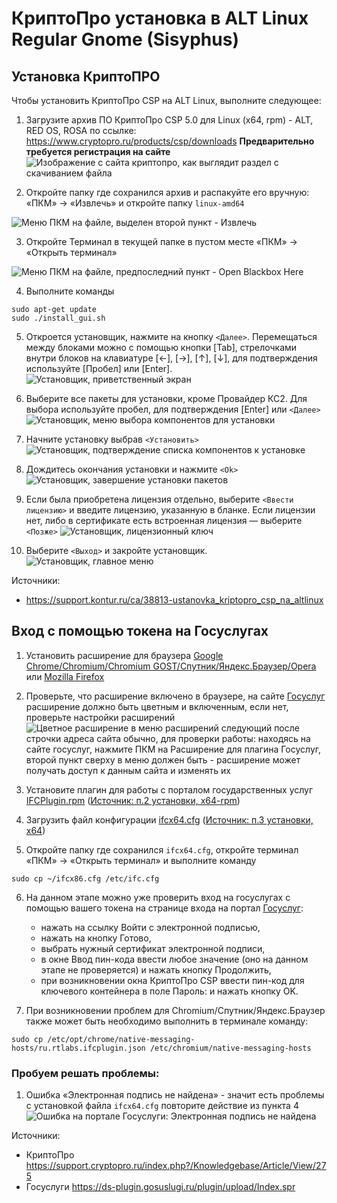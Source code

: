 # КриптоПро установка в ALT Linux Regular Gnome (Sisyphus)

## Установка КриптоПРО

Чтобы установить КриптоПро CSP на ALT Linux, выполните следующее:

1. Загрузите архив ПО КриптоПро CSP 5.0 для Linux (x64, rpm) - ALT, RED OS, ROSA по ссылке: https://www.cryptopro.ru/products/csp/downloads **Предварительно требуется регистрация на сайте**
![Изображение с сайта криптопро, как выглядит раздел с скачиванием файла](/cryptopro/load.png)

2. Откройте папку где сохранился архив и распакуйте его вручную: «ПКМ» → «Извлечь» и откройте папку `linux-amd64`

![Меню ПКМ на файле, выделен второй пункт - Извлечь](/cryptopro/extract.png)

3. Откройте Терминал в текущей папке в пустом месте «ПКМ» → «Открыть терминал»

![Меню ПКМ на файле, предпоследний пункт - Open Blackbox Here](/cryptopro/open-terminal.png)

4. Выполните команды
```shell[apt-get]
sudo apt-get update
sudo ./install_gui.sh
```

5. Откроется установщик, нажмите на кнопку `<Далее>`. Перемещаться между блоками можно с помощью кнопки [Tab], стрелочками внутри блоков на клавиатуре [←], [→], [↑], [↓], для подтверждения используйте [Пробел] или [Enter].
![Установщик, приветственный экран](/cryptopro/crypto-install-1.png)

6. Выберите все пакеты для установки, кроме Провайдер КС2. Для выбора используйте пробел, для подтверждения [Enter] или `<Далее>`
![Установщик, меню выбора компонентов для установки](/cryptopro/crypto-install-2.png)

7. Начните установку выбрав `<Установить>`
![Установщик, подтверждение списка компонентов к установке](/cryptopro/crypto-install-3.png)

8. Дождитесь окончания установки и нажмите `<Ok>`
![Установщик, завершение установки пакетов](/cryptopro/crypto-install-4.png)

9. Если была приобретена лицензия отдельно, выберите `<Ввести лицензию>` и введите лицензию, указанную в бланке. Если лицензии нет, либо в сертификате есть встроенная лицензия — выберите `<Позже>`
![Установщик, лицензионный ключ](/cryptopro/crypto-install-5.png)

10. Выберите `<Выход>` и закройте установщик.
![Установщик, главное меню](/cryptopro/crypto-install-6.png)

Источники:
- https://support.kontur.ru/ca/38813-ustanovka_kriptopro_csp_na_altlinux


## Вход с помощью токена на Госуслугах


1. Установить расширение для браузера [Google Chrome/Chromium/Chromium GOST/Спутник/Яндекс.Браузер/Opera](https://chrome.google.com/webstore/detail/ifcplugin-extension/pbefkdcndngodfeigfdgiodgnmbgcfha) или [Mozilla Firefox](https://ds-plugin.gosuslugi.ru/plugin/upload/assets/distrib/addon-1.2.8-fx.xpi)

2. Проверьте, что расширение включено в браузере, на сайте [Госуслуг](https://www.gosuslugi.ru/) расширение должно быть цветным и включенным, если нет, проверьте настройки расширений
![Цветное расширение в меню расширений следующий после строчки адреса сайта обычно, для проверки работы: находясь на сайте госуслуг, нажмите ПКМ на Расширение для плагина Госуслуг, второй пункт сверху в меню должен быть - расширение может получать доступ к данным сайта и изменять их](/cryptopro/ext-is-on.png)

3. Установите плагин для работы с порталом государственных услуг [IFCPlugin.rpm](https://ds-plugin.gosuslugi.ru/plugin/upload/assets/distrib/IFCPlugin-x86_64.rpm) ([Источник: п.2 установки, x64-rpm](https://support.cryptopro.ru/index.php?/Knowledgebase/Article/View/275))

4. Загрузить файл конфигурации [ifcx64.cfg](https://www.cryptopro.ru/sites/default/files/public/faq/ifcx64.cfg) ([Источник: п.3 установки, x64](https://support.cryptopro.ru/index.php?/Knowledgebase/Article/View/275))

5. Откройте папку где сохранился `ifcx64.cfg`, откройте терминал «ПКМ» → «Открыть терминал» и выполните команду
```shell
sudo cp ~/ifcx86.cfg /etc/ifc.cfg
```

6. На данном этапе можно уже проверить вход на госуслугах с помощью вашего токена на странице входа на портал [Госуслуг](https://esia.gosuslugi.ru/login):
    - нажать на ссылку Войти с электронной подписью,
    - нажать на кнопку Готово,
    - выбрать нужный сертификат электронной подписи,
    - в окне Ввод пин-кода ввести любое значение (оно на данном этапе не проверяется) и нажать кнопку Продолжить,
    - при возникновении окна КриптоПро CSP ввести пин-код для ключевого контейнера в поле Пароль: и нажать кнопку OK.


7. При возникновении проблем для Chromium/Спутник/Яндекс.Браузер также может быть необходимо выполнить в терминале команду:
```shell
sudo cp /etc/opt/chrome/native-messaging-hosts/ru.rtlabs.ifcplugin.json /etc/chromium/native-messaging-hosts
```


### Пробуем решать проблемы:
1. Ошибка «Электронная подпись не найдена» - значит есть проблемы с установкой файла `ifcx64.cfg` повторите действие из пункта 4
![Ошибка на портале Госуслуги: Электронная подпись не найдена](/cryptopro/sing404.jpg)


Источники:
- КриптоПро https://support.cryptopro.ru/index.php?/Knowledgebase/Article/View/275
- Госуслуги https://ds-plugin.gosuslugi.ru/plugin/upload/Index.spr
